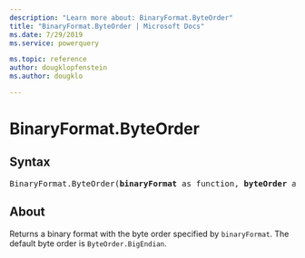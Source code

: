 ```yaml
---
description: "Learn more about: BinaryFormat.ByteOrder"
title: "BinaryFormat.ByteOrder | Microsoft Docs"
ms.date: 7/29/2019
ms.service: powerquery

ms.topic: reference
author: dougklopfenstein
ms.author: dougklo

---
```

# BinaryFormat.ByteOrder

## Syntax

<pre>
BinaryFormat.ByteOrder(<b>binaryFormat</b> as function, <b>byteOrder</b> as number) as function 
</pre> 

## About  
Returns a binary format with the byte order specified by `binaryFormat`. The default byte order is `ByteOrder.BigEndian`. 
